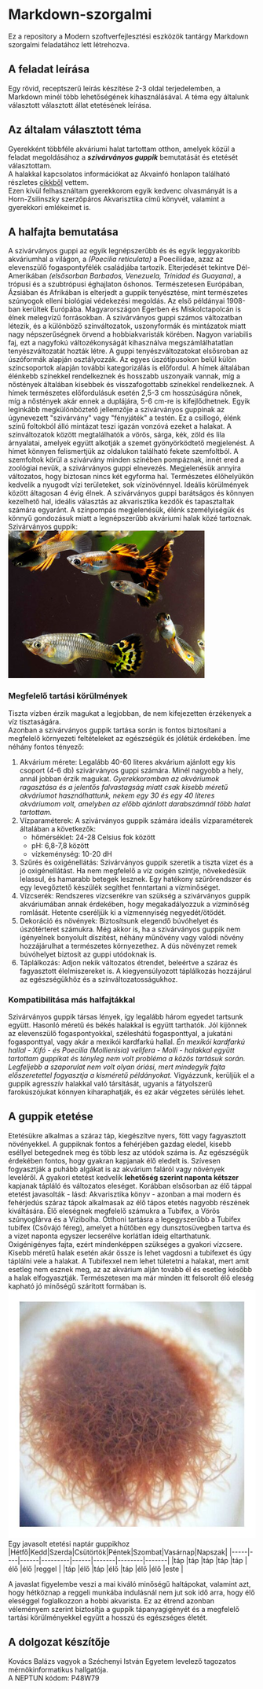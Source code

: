 # Markdown-szorgalmi
Ez a repository a Modern szoftverfejlesztési eszközök tantárgy Markdown szorgalmi feladatához lett létrehozva.<br>
## A feladat leírása
Egy rövid, receptszerű leírás készítése 2-3 oldal terjedelemben, a Markdown minél több lehetőségének kihasználásával. A téma egy általunk választott választott állat etetésének leírása.<br>
## Az általam választott téma
Gyerekként többféle akváriumi halat tartottam otthon, amelyek közül a feladat megoldásához a ***szivárványos guppik*** bemutatását és etetését választottam.<br>
A halakkal kapcsolatos információkat az Akvainfó honlapon található részletes [cikkből](https://akvainfo.com/szivarvanyos-guppi/) vettem.<br>
Ezen kívül felhasználtam gyerekkorom egyik kedvenc olvasmányát is a Horn-Zsilinszky szerzőpáros Akvarisztika című könyvét, valamint a gyerekkori emlékeimet is.<br>
## A halfajta bemutatása
A szivárványos guppi az egyik legnépszerűbb és és egyik leggyakoribb akváriumhal a világon, a *(Poecilia reticulata)* a Poeciliidae, azaz az elevenszülő fogaspontyfélék családjába tartozik. Elterjedését tekintve Dél-Amerikában *(elsősorban Barbados, Venezuela, Trinidad és Guayana)*, a trópusi és a szubtrópusi éghajlaton őshonos. Természetesen Európában, Ázsiában és Afrikában is elterjedt a guppik tenyésztése, mint természetes szúnyogok elleni biológiai védekezési megoldás. Az első példányai 1908-ban kerültek Európába. Magyarországon Egerben és Miskolctapolcán is élnek melegvízű forrásokban. A szivárványos guppi számos változatban létezik, és a különböző színváltozatok, uszonyformák és mintázatok miatt nagy népszerűségnek örvend a hobbiakvaristák körében. Nagyon variabilis faj, ezt a nagyfokú változékonyságát kihasználva megszámlálhatatlan tenyészváltozatát hozták létre. A guppi tenyészváltozatokat elsősroban az úszóformák alapján osztályozzák. Az egyes úszótípusokon belül külön színcsoportok alapján további kategorizálás is előfordul. A hímek általában élénkebb színekkel rendelkeznek és hosszabb uszonyaik vannak, míg a nőstények általában kisebbek és visszafogottabb színekkel rendelkeznek. A hímek természetes előfordulásuk esetén 2,5-3 cm hosszúságúra nőnek, míg a nőstények akár ennek a duplájára, 5-6 cm-re is kifejlődhetnek. Egyik leginkább megkülönböztető jellemzője a szivárványos guppinak az úgynevezett "szivárvány" vagy "fényjáték" a testén. Ez a csillogó, élénk színű foltokból álló mintázat teszi igazán vonzóvá ezeket a halakat. A színváltozatok között megtalálhatók a vörös, sárga, kék, zöld és lila árnyalatai, amelyek együtt alkotják a szemet gyönyörködtető megjelenést. A hímet könnyen felismertjük az oldalukon található fekete szemfoltból. A szemfoltok körül a szivárvány minden színében pompáznak, innét ered a zoológiai nevük, a szivárványos guppi elnevezés. Megjelenésük annyira változatos, hogy biztosan nincs két egyforma hal. Természetes élőhelyükön kedvelik a nyugodt vízi területeket, sok vízinövénnyel. Ideális körülmények között áltagosan 4 évig élnek. A szivárványos guppi barátságos és könnyen kezelhető hal, ideális választás az akvarisztika kezdők és tapasztaltak számára egyaránt. A színpompás megjelenésük, élénk személyiségük és könnyű gondozásuk miatt a legnépszerűbb akváriumi halak közé tartoznak.<br>
Szivárványos guppik:<br>
![Szivárványos guppik](https://github.com/Drazith/Markdown-szorgalmi/blob/main/szivarvanyos-guppi.jpg "Szivárványos guppik")<br>
### Megfelelő tartási körülmények
Tiszta vízben érzik magukat a legjobban, de nem kifejezetten érzékenyek a víz tisztaságára.<br>
Azonban a szivárványos guppik tartása során is fontos biztosítani a megfelelő környezeti feltételeket az egészségük és jólétük érdekében. Íme néhány fontos tényező:
1.	Akvárium mérete: Legalább 40-60 literes akvárium ajánlott egy kis csoport (4-6 db) szivárványos guppi számára. Minél nagyobb a hely, annál jobban érzik magukat. *Gyerekkoromban az akváriumok ragasztása és a jelentős falvastagság miatt csak kisebb méretű akváriumot használhattunk, nekem egy 30 és egy 40 literes akváriumom volt, amelyben az előbb ajánlott darabszámnál több halat tartottam.*
2.	Vízparaméterek: A szivárványos guppik számára ideális vízparaméterek általában a következők:
    - hőmérséklet: 24-28 Celsius fok között
    - pH: 6,8-7,8 között
    - vízkeménység: 10-20 dH
3.	Szűrés és oxigénellátás: Szivárványos guppik szeretik a tiszta vizet és a jó oxigénellátást. Ha nem megfelelő a víz oxigén szintje, növekedésük lelassul, és hamarabb betegek lesznek. Egy hatékony szűrőrendszer és egy levegőztető készülék segíthet fenntartani a vízminőséget.<br>
4.	Vízcserék: Rendszeres vízcserékre van szükség a szivárványos guppik akváriumában annak érdekében, hogy megakadályozzuk a vízminőség romlását. Hetente cseréljük ki a vízmennyiség negyedét/ötödét.
5.	Dekoráció és növények: Biztosítsunk elegendő búvóhelyet és úszótérteret számukra. Még akkor is, ha a szivárványos guppik nem igényelnek bonyolult díszítést, néhány műnövény vagy valódi növény hozzájárulhat a természetes környezethez. A dús növényzet remek búvóhelyet biztosít az guppi utódoknak is.
6.	Táplálkozás: Adjon nekik változatos étrendet, beleértve a száraz és fagyasztott élelmiszereket is. A kiegyensúlyozott táplálkozás hozzájárul az egészségükhöz és a színváltozatosságukhoz.<br>
### Kompatibilitása más halfajtákkal
Szivárványos guppik társas lények, így legalább három egyedet tartsunk együtt. Hasonló méretű és békés halakkal is együtt tarthatók. Jól kijönnek az elevenszülő fogaspontyokkal, széleshátú fogasponttyal, a jukatáni fogasponttyal, vagy akár a mexikói kardfarkú hallal. *Én mexikói kardfarkú hallal - Xifó - és Poecilia (Mollienisia) velifera - Molli - halakkal együtt tartottam guppikat és tényleg nem volt probléma a közös tartásuk során. Legfeljebb a szaporulat nem volt olyan óriási, mert mindegyik fajta előszeretettel fogyasztja a kisméretű példányokat.* Vigyázzunk, kerüljük el a guppik agresszív halakkal való társítását, ugyanis a fátyolszerű farokúszójukat könnyen kiharaphatják, és ez akár végzetes sérülés lehet.<br>
## A guppik etetése
Etetésükre alkalmas a száraz táp, kiegészítve nyers, fött vagy fagyasztott növényekkel. A guppiknak fontos a fehérjében gazdag eledel, kisebb eséllyel betegednek meg és több lesz az utódok száma is. Az egészségük érdekében fontos, hogy gyakran kapjanak élő eledelt is. Szívesen fogyasztják a puhább algákat is az akvárium faláról vagy növények leveléről. A gyakori etetést kedvelik **lehetőség szerint naponta kétszer** kapjanak tápláló és változatos eleséget. Korábban elsősorban az élő táppal etetést javasolták - lásd: Akvarisztika könyv - azonban a mai modern és fehérjedús száraz tápok alkalmasak az élő tápos etetés nagyobb részének kiváltására. Élő eleségnek megfelelő számukra a Tubifex, a Vörös szúnyoglárva és a Vízibolha. Otthoni tartásra a legegyszerűbb a Tubifex tubifex (Csővájó féreg), amelyet a hűtőben egy dunsztosüvegben tartva és a vizet naponta egyszer lecserélve korlátlan ideig eltarthatunk. Oxigénigényes fajta, ezért mindenképpen szükséges a gyakori vízcsere. Kisebb méretű halak esetén akár össze is lehet vagdosni a tubifexet és úgy táplálni vele a halakat. A Tubifexxel nem lehet túletetni a halakat, mert amit esetleg nem esznek meg, az az akvárium alján tovább él és esetleg később a halak elfogyasztják. Természetesen ma már minden itt felsorolt élő eleség kapható jó minőségű szárított formában is.<br>
![Tubifex](https://github.com/Drazith/Markdown-szorgalmi/blob/main/Tubifex.jpg "Élő Tubifex csomó")<br>
Egy javasolt etetési naptár guppikhoz<br>
|Hétfő|Kedd|Szerda|Csütörtök|Péntek|Szombat|Vasárnap|Napszak|
|-----|----|------|---------|------|-------|--------|-------|
|táp  |táp |táp   |táp      |táp   |élő    |élő     |reggel |
|táp  |élő |táp   |élő      |táp   |élő    |élő     |este   |<br>

A javaslat figyelembe veszi a mai kiváló minőségű haltápokat, valamint azt, hogy hétköznap a reggeli munkába indulásnál nem jut sok idő arra, hogy élő eleséggel foglalkozzon a hobbi akvarista. Ez az étrend azonban véleményem szerint biztosítja a guppik tápanyagigényét és a megfelelő tartási körülményekkel együtt a hosszú és egészséges életét.<br>
## A dolgozat készítője
Kovács Balázs vagyok a Széchenyi István Egyetem levelező tagozatos mérnökinformatikus hallgatója.<br>
A NEPTUN kódom: P48W79


